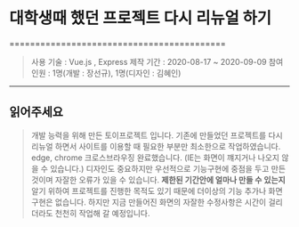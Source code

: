 # 대학생때 했던 프로젝트 다시 리뉴얼 하기

==========================================

> 사용 기술 : Vue.js , Express
> 제작 기간 : 2020-08-17 ~ 2020-09-09
> 참여 인원 : 1명(개발 : 장선규), 1명(디자인 : 김혜인)

---

## 읽어주세요

> 개발 능력을 위해 만든 토이프로젝트 입니다.
> 기존에 만들었던 프로젝트를 다시 리뉴얼 하면서 사이트를 이용할 때 필요한 부분만 최소한으로 작업하였습니다.
> edge, chrome 크로스브라우징 완료했습니다. (IE는 화면이 꺠지거나 나오지 않을 수 있습니다.)
> 디자인도 중요하지만 우선적으로 기능구현에 중점을 두고 만든 것이며 자잘한 오류가 있을 수 있습니다.
> **제한된 기간안에 얼마나 만들 수 있는지** 알기 위하여 프로젝트를 진행한 목적도 있기 때문에 더이상의 기능 추가나 화면 구현은 없습니다.
> 하지만 지금 만들어진 화면의 자잘한 수정사항은 시간이 걸리더라도 천천히 작업해 갈 예정입니다.
